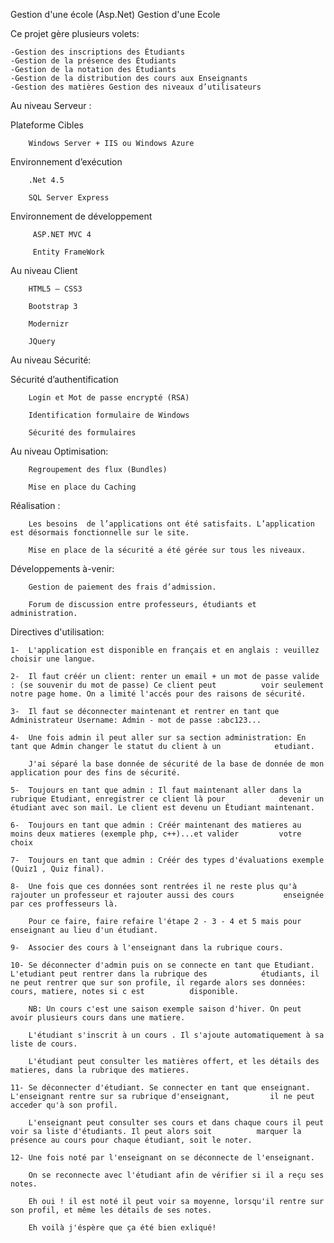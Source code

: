 Gestion d'une école (Asp.Net)
Gestion d'une Ecole

Ce projet gère plusieurs volets:

    -Gestion des inscriptions des Étudiants 
    -Gestion de la présence des Étudiants 
    -Gestion de la notation des Étudiants 
    -Gestion de la distribution des cours aux Enseignants
    -Gestion des matières Gestion des niveaux d’utilisateurs

Au niveau Serveur :

  Plateforme Cibles

        Windows Server + IIS ou Windows Azure

  Environnement d’exécution

        .Net 4.5 
        
        SQL Server Express

  Environnement de développement

         ASP.NET MVC 4
         
         Entity FrameWork
          
Au niveau Client

        HTML5 – CSS3
      
        Bootstrap 3
      
        Modernizr
      
        JQuery
        
Au niveau Sécurité:

Sécurité d’authentification

        Login et Mot de passe encrypté (RSA)
      
        Identification formulaire de Windows
        
        Sécurité des formulaires

        
Au niveau Optimisation:

        Regroupement des flux (Bundles)
     
        Mise en place du Caching
      
Réalisation :

        Les besoins  de l’applications ont été satisfaits. L’application est désormais fonctionnelle sur le site.
        
        Mise en place de la sécurité a été gérée sur tous les niveaux.
    
Développements à-venir:

        Gestion de paiement des frais d’admission.
     
        Forum de discussion entre professeurs, étudiants et administration.
  

Directives d'utilisation:

    1-  L'application est disponible en français et en anglais : veuillez choisir une langue. 
    
    2-  Il faut créér un client: renter un email + un mot de passe valide : (se souvenir du mot de passe) Ce client peut          voir seulement notre page home. On a limité l'accés pour des raisons de sécurité.
    
    3-  Il faut se déconnecter maintenant et rentrer en tant que Administrateur Username: Admin - mot de passe :abc123...
    
    4-  Une fois admin il peut aller sur sa section administration: En tant que Admin changer le statut du client à un            etudiant.
    
        J'ai séparé la base donnée de sécurité de la base de donnée de mon application pour des fins de sécurité.
        
    5-  Toujours en tant que admin : Il faut maintenant aller dans la rubrique Etudiant, enregistrer ce client là pour            devenir un étudiant avec son mail. Le client est devenu un Étudiant maintenant.
    
    6-  Toujours en tant que admin : Créér maintenant des matieres au moins deux matieres (exemple php, c++)...et valider         votre choix 
    
    7-  Toujours en tant que admin : Créér des types d'évaluations exemple (Quiz1 , Quiz final).
    
    8-  Une fois que ces données sont rentrées il ne reste plus qu'à rajouter un professeur et rajouter aussi des cours           enseignée par ces proffesseurs là.
    
        Pour ce faire, faire refaire l'étape 2 - 3 - 4 et 5 mais pour enseignant au lieu d'un étudiant.
        
    9-  Associer des cours à l'enseignant dans la rubrique cours. 
    
    10- Se déconnecter d'admin puis on se connecte en tant que Etudiant. L'etudiant peut rentrer dans la rubrique des            étudiants, il ne peut rentrer que sur son profile, il regarde alors ses données: cours, matiere, notes si c est          disponible.
    
        NB: Un cours c'est une saison exemple saison d'hiver. On peut avoir plusieurs cours dans une matiere.
        
        L'étudiant s'inscrit à un cours . Il s'ajoute automatiquement à sa liste de cours.
        
        L'étudiant peut consulter les matières offert, et les détails des matieres, dans la rubrique des matieres.
        
    11- Se déconnecter d'étudiant. Se connecter en tant que enseignant. L'enseignant rentre sur sa rubrique d'enseignant,         il ne peut acceder qu'à son profil.
        
        L'enseignant peut consulter ses cours et dans chaque cours il peut voir sa liste d'étudiants. Il peut alors soit          marquer la présence au cours pour chaque étudiant, soit le noter.
        
    12- Une fois noté par l'enseignant on se déconnecte de l'enseignant. 
        
        On se reconnecte avec l'étudiant afin de vérifier si il a reçu ses notes.
       
        Eh oui ! il est noté il peut voir sa moyenne, lorsqu'il rentre sur son profil, et même les détails de ses notes.
    
        Eh voilà j'éspère que ça été bien exliqué!

